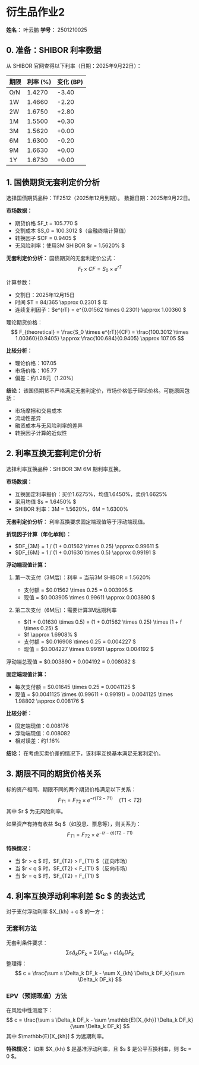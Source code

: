 
# 衍生品作业2

**姓名：** 叶云鹏
**学号：** 2501210025

## 0. 准备：SHIBOR 利率数据

从 SHIBOR 官网查得以下利率（日期：2025年9月22日）：

| 期限 | 利率 (%) | 变化 (BP) |
| ---- | -------- | --------- |
| O/N  | 1.4270   | -3.40     |
| 1W   | 1.4660   | -2.20     |
| 2W   | 1.6750   | +2.80     |
| 1M   | 1.5500   | +0.30     |
| 3M   | 1.5620   | +0.00     |
| 6M   | 1.6300   | -0.20     |
| 9M   | 1.6630   | +0.00     |
| 1Y   | 1.6730   | +0.00     |

## 1. 国债期货无套利定价分析

选择国债期货品种：TF2512（2025年12月到期）。
数据日期：2025年9月22日。

**市场数据：**

- 期货价格 $F_t = 105.770 $
- 交割成本 $S_0 = 100.3012 $（金融终端计算值）
- 转换因子 $CF = 0.9405 $
- 无风险利率：使用3M SHIBOR $r = 1.5620\% $

**无套利定价分析：**
国债期货的无套利定价公式：
$$
F_t \times CF = S_0 \times e^{rT}
$$

计算参数：

- 交割日：2025年12月15日
- 时间 $T = 84/365 \approx 0.2301 $ 年
- 连续复利因子：$e^{rT} = e^{0.01562 \times 0.2301} \approx 1.00360 $

理论期货价格：
$$
F_{theoretical} = \frac{S_0 \times e^{rT}}{CF} = \frac{100.3012 \times 1.00360}{0.9405} \approx \frac{100.684}{0.9405} \approx 107.05
$$

**比较分析：**

- 理论价格：107.05
- 市场价格：105.77
- 偏差：约1.28元（1.20%）

**结论：** 该国债期货不严格满足无套利定价，市场价格低于理论价格。可能原因包括：

- 市场摩擦和交易成本
- 流动性差异
- 融资成本与无风险利率的差异
- 转换因子计算的近似性

## 2. 利率互换无套利定价分析

选择利率互换品种：SHIBOR 3M 6M 期利率互换。

**市场数据：**

- 互换固定利率报价：买价1.6275%，均值1.6450%，卖价1.6625%
- 采用均值 $s = 1.6450\% $
- SHIBOR 利率：3M = 1.5620%，6M = 1.6300%

**无套利定价分析：**
利率互换要求固定端现值等于浮动端现值。

**折现因子计算（年化单利）：**

- $DF_{3M} = 1 / (1 + 0.01562 \times 0.25) \approx 0.99611 $
- $DF_{6M} = 1 / (1 + 0.01630 \times 0.5) \approx 0.99191 $

**浮动端现值计算：**

1. 第一次支付（3M后）：利率 = 当前3M SHIBOR = 1.5620%

   - 支付额 = $0.01562 \times 0.25 = 0.003905 $
   - 现值 = $0.003905 \times 0.99611 \approx 0.003890 $
2. 第二次支付（6M后）：需要计算3M远期利率

   - $(1 + 0.01630 \times 0.5) = (1 + 0.01562 \times 0.25) \times (1 + f \times 0.25) $
   - $f \approx 1.6908\% $
   - 支付额 = $0.016908 \times 0.25 = 0.004227 $
   - 现值 = $0.004227 \times 0.99191 \approx 0.004192 $

浮动端总现值 = $0.003890 + 0.004192 = 0.008082 $

**固定端现值计算：**

- 每次支付额 = $0.01645 \times 0.25 = 0.0041125 $
- 现值 = $0.0041125 \times (0.99611 + 0.99191) = 0.0041125 \times 1.98802 \approx 0.008176 $

**比较分析：**

- 固定端现值：0.008176
- 浮动端现值：0.008082
- 相对误差：约1.16%

**结论：** 在考虑买卖价差的情况下，该利率互换基本满足无套利定价。

## 3. 期限不同的期货价格关系

标的资产相同、期限不同的两个期货价格满足以下关系：
$$
F_{T1} = F_{T2} \times e^{-r(T2-T1)} \quad (T1 < T2)
$$
其中 $r $ 为无风险利率。

如果资产有持有收益 $q $（如股息、票息等），则关系为：
$$
F_{T1} = F_{T2} \times e^{-(r-q)(T2-T1)}
$$

**特殊情况：**

- 当 $r > q $ 时，$F_{T2} > F_{T1} $（正向市场）
- 当 $r < q $ 时，$F_{T2} < F_{T1} $（反向市场）
- 当 $r = q $ 时，$F_{T2} = F_{T1} $

## 4. 利率互换浮动利率利差 $c $ 的表达式

对于支付浮动利率 $X_{kh} + c $ 的一方：

### 无套利方法

无套利条件要求：
$$
\sum s \Delta_k DF_k = \sum (X_{kh} + c) \Delta_k DF_k
$$
整理得：
$$
c = \frac{\sum s \Delta_k DF_k - \sum X_{kh} \Delta_k DF_k}{\sum \Delta_k DF_k}
$$

### EPV（预期现值）方法

在风险中性测度下：
$$
c = \frac{\sum s \Delta_k DF_k - \sum \mathbb{E}[X_{kh}] \Delta_k DF_k}{\sum \Delta_k DF_k}
$$
其中 $\mathbb{E}[X_{kh}] $ 为远期利率。

**特殊情况：** 如果 $X_{kh} $ 是基准浮动利率，且 $s $ 是公平互换利率，则 $c = 0 $。
